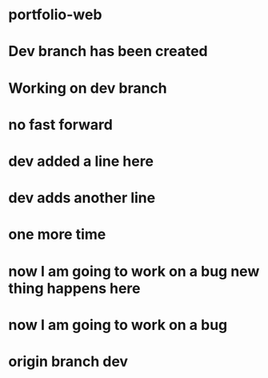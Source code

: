 # portfolio-web
# Dev branch has been created
# Working on dev branch
# no fast forward
# dev added a line here
# dev adds another line
# one more time
# now I am going to work on a bug new thing happens here
# now I am going to work on a bug
# origin branch dev
